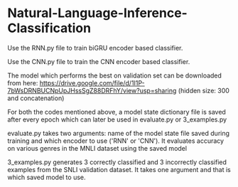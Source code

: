 # Natural-Language-Inference-Classification

Use the RNN.py file to train biGRU encoder based classifier.

Use the CNN.py file to train the CNN encoder based classifier.

The model which performs the best on validation set can be downloaded from here: https://drive.google.com/file/d/1I1P-7bWsDRNBUCNpUpJHssSgZ88DRFhY/view?usp=sharing (hidden size: 300 and concatenation)

For both the codes mentioned above, a model state dictionary file is saved after every epoch which can later be used in evaluate.py or 3_examples.py

evaluate.py takes two arguments: name of the model state file saved during training and which encoder to use ('RNN' or 'CNN'). It evaluates accuracy on various genres in the MNLI dataset using the saved model

3_examples.py generates 3 correctly classified and 3 incorrectly classified examples from the SNLI validation dataset. It takes one argument and that is which saved model to use.

